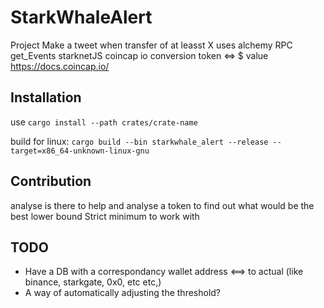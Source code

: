 # StarkWhaleAlert

Project
Make a tweet when transfer of at leasst X
uses alchemy RPC get_Events
starknetJS
coincap io conversion token <=> $ value https://docs.coincap.io/

## Installation
 use `cargo install --path crates/crate-name`

build for linux: `cargo build --bin starkwhale_alert --release --target=x86_64-unknown-linux-gnu`



## Contribution

analyse is there to help and analyse a token to find out what would be the best lower bound
Strict minimum to work with

## TODO

- Have a DB with a correspondancy wallet address <==> to actual (like binance, starkgate, 0x0, etc etc,)
- A way of automatically adjusting the threshold?

